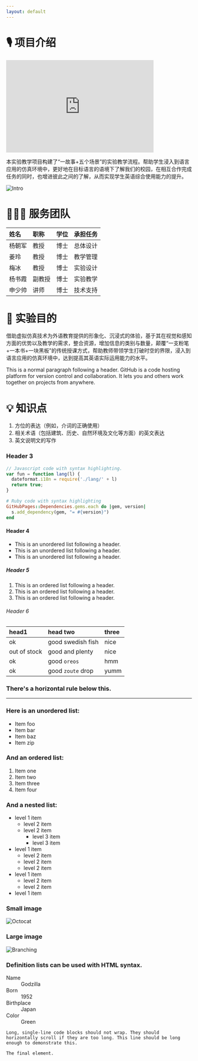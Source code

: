 ```yaml
---
layout: default
---
```


# 🎙 项目介绍

<iframe width="400" height="250" src="https://v.qq.com/txp/iframe/player.html?vid=t0889jhz5qq" frameborder="0" allowFullScreen="False"></iframe>




本实验教学项目构建了“一故事+五个场景”的实验教学流程。帮助学生浸入到语言应用的仿真环境中，更好地在目标语言的语境下了解我们的校园，在相互合作完成任务的同时，也增进彼此之间的了解，从而实现学生英语综合使用能力的提升。



![Intro](https://eric-mei.github.io/mr/assets/img/Intro.png)





# 👨🏻‍🎓 服务团队

| 姓名        | 职称          |  学位   | 承担任务 |
|:-------------|:------------|:------|:------|
| 杨朝军        | 教授 |  博士  | 总体设计     |
| 姜玲          | 教授  |  博士   | 教学管理 |  
| 梅冰          | 教授 |    博士  |  实验设计  |
| 杨书霞         | 副教授 |  博士  | 实验教学  |
| 申少帅          | 讲师 |  博士  | 技术支持  |



# 🚩 实验目的

借助虚拟仿真技术为外语教育提供的形象化、沉浸式的体验，基于其在视觉和感知方面的优势以及教学的需求，整合资源，增加信息的类别与数量，颠覆“一支粉笔+一本书+一块黑板”的传统授课方式，帮助教师带领学生打破时空的界限，浸入到语言应用的仿真环境中，达到提高其英语实际运用能力的水平。


This is a normal paragraph following a header. GitHub is a code hosting platform for version control and collaboration. It lets you and others work together on projects from anywhere.

# 💡 知识点

1. 方位的表达（例如，介词的正确使用）
2. 相关术语（包括建筑、历史、自然环境及文化等方面）的英文表达
3. 英文说明文的写作

### Header 3

```js
// Javascript code with syntax highlighting.
var fun = function lang(l) {
  dateformat.i18n = require('./lang/' + l)
  return true;
}
```

```ruby
# Ruby code with syntax highlighting
GitHubPages::Dependencies.gems.each do |gem, version|
  s.add_dependency(gem, "= #{version}")
end
```

#### Header 4

*   This is an unordered list following a header.
*   This is an unordered list following a header.
*   This is an unordered list following a header.

##### Header 5

1.  This is an ordered list following a header.
2.  This is an ordered list following a header.
3.  This is an ordered list following a header.

###### Header 6

| head1        | head two          | three |
|:-------------|:------------------|:------|
| ok           | good swedish fish | nice  |
| out of stock | good and plenty   | nice  |
| ok           | good `oreos`      | hmm   |
| ok           | good `zoute` drop | yumm  |

### There's a horizontal rule below this.

* * *

### Here is an unordered list:

*   Item foo
*   Item bar
*   Item baz
*   Item zip

### And an ordered list:

1.  Item one
1.  Item two
1.  Item three
1.  Item four

### And a nested list:

- level 1 item
  - level 2 item
  - level 2 item
    - level 3 item
    - level 3 item
- level 1 item
  - level 2 item
  - level 2 item
  - level 2 item
- level 1 item
  - level 2 item
  - level 2 item
- level 1 item

### Small image

![Octocat](https://github.githubassets.com/images/icons/emoji/octocat.png)

### Large image

![Branching](https://guides.github.com/activities/hello-world/branching.png)


### Definition lists can be used with HTML syntax.

<dl>
<dt>Name</dt>
<dd>Godzilla</dd>
<dt>Born</dt>
<dd>1952</dd>
<dt>Birthplace</dt>
<dd>Japan</dd>
<dt>Color</dt>
<dd>Green</dd>
</dl>

```
Long, single-line code blocks should not wrap. They should horizontally scroll if they are too long. This line should be long enough to demonstrate this.
```

```
The final element.
```
